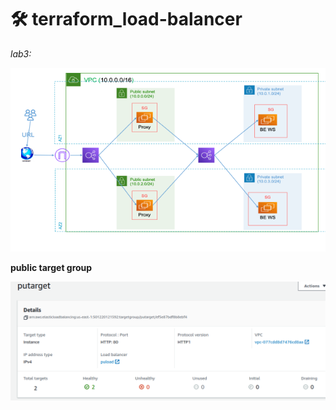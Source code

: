 # 🛠 terraform_load-balancer
*lab3:*

![lab](https://github.com/MahmoudSamir0/terraform_load-balancer/blob/master/screenshot/lab.png)


**public target group**

![public_target_group](https://github.com/MahmoudSamir0/terraform_load-balancer/blob/master/screenshot/public_target_group.png)
